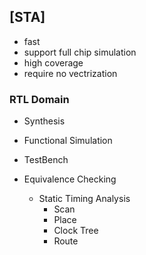 ## [STA]

- fast
- support full chip simulation
- high coverage
- require no vectrization

### RTL Domain
- Synthesis
- Functional Simulation
- TestBench

- Equivalence Checking
    - Static Timing Analysis
        + Scan
        + Place
        + Clock Tree
        + Route
